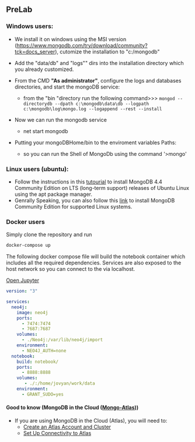 ## PreLab



### Windows users:

- We install it on windows using the MSI version (https://www.mongodb.com/try/download/community?tck=docs_server), cutomize the installation to "c:/mongodb"
- Add the "data/db"  and "logs"" dirs into the installation directory which you already customized.
- From the CMD **"As administrator"**, configure the logs and databases directories, and start the mongoDB service:
    -  from the "bin "directory run the following command>>> <code>mongod --directorydb --dpath c:\mongodb\data\db --logpath c:\mongodb\log\mongo.log --logappend --rest --install </code>

- Now we can run the mongodb service 
    - net start mongodb
- Putting your mongoDBHome/bin to the enviroment variables Paths:
    - so you can run the Shell of MongoDb using the command '>mongo'

### Linux users (ubuntu):
- Follow the instructions in this [tutourial](https://docs.mongodb.com/manual/tutorial/install-mongodb-on-ubuntu/) to install MongoDB 4.4 Community Edition on LTS (long-term support) releases of Ubuntu Linux using the apt package manager.
- Genrally Speaking, you can also follow this [link](https://docs.mongodb.com/manual/administration/install-on-linux/) to install MongoDB Community Edition for supported Linux systems. 


### Docker users

Simply clone the repository and run

```bash
docker-compose up
```

The following docker compose file will build the notebook container which includes all the required dependencies.
Services are also exposed to the host network so you can connect to the via localhost.

[Open Jupyter](http://127.0.0.1:8888/)


```yaml
version: "3"

services:
  neo4j:
    image: neo4j
    ports:
      - 7474:7474 
      - 7687:7687
    volumes:
      - ./Neo4j:/var/lib/neo4j/import
    environment:
      - NEO4J_AUTH=none
  notebook:
    build: notebook/
    ports:
      - 8888:8888
    volumes:
       - ./:/home/jovyan/work/data
    environment:
      - GRANT_SUDO=yes
```     


#### Good to know (MongoDB in the Cloud ([Mongo-Atlas](https://docs.atlas.mongodb.com/getting-started/)))

- If you are using MongoDB in the Cloud (Atlas), you will need to:
    - [Create an Atlas Account and Cluster](https://docs.atlas.mongodb.com/getting-started/)
    - [Set Up Connectivity to Atlas](https://docs.mongodb.com/guides/cloud/connectionstring/)
